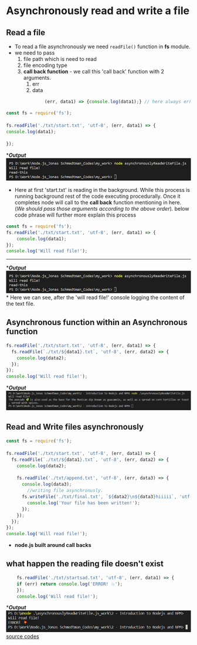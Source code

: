 # Asynchronously read and write a file

## Read a file
* To read a file asynchronously we need `readFile()` function in **fs** module.
* we need to pass
	1.  file path which is need to read
	2. file encoding type
	3. **call back function** - we call this 'call back' function with 2 arguments.
		1. err
		2. data
		```js
				(err, data1) => {console.log(data1);} // here always error should be in the first
		```

```js
const fs = require('fs');

fs.readFile('./txt/start.txt', 'utf-8', (err, data1) => {
console.log(data1);

});
```
****Output***
![](./assets/Pasted%20image%2020231218164723.png)

* Here at first 'start.txt' is reading in the background. While this process is running background rest of the code executing procedurally. Once it completes node will call to the **call back** function mentioning in here. (*We should pass those arguments according to the above order*). below code phrase will further more explain this process

```js
const fs = require('fs');
fs.readFile('./txt/start.txt', 'utf-8', (err, data1) => {
	console.log(data1);
});
console.log('Will read file!');
```
***
****Output***
	![asynchronous console output](./assets/Pasted%20image%2020231218155921.png)
\* Here we can see, after the 'will read file!' console logging the content of the text file.
## Asynchronous function within an Asynchronous function
```js
fs.readFile('./txt/start.txt', 'utf-8', (err, data1) => {
  fs.readFile(`./txt/${data1}.txt`, 'utf-8', (err, data2) => {
    console.log(data2);
  });
});
console.log('Will read file!');
```
****Output***
![](./assets/Pasted%20image%2020231218170416.png)

## Read and Write files asynchronously

```js
const fs = require('fs');

fs.readFile('./txt/start.txt', 'utf-8', (err, data1) => {
  fs.readFile(`./txt/${data1}.txt`, 'utf-8', (err, data2) => {
    console.log(data2);

    fs.readFile('./txt/append.txt', 'utf-8', (err, data3) => {
      console.log(data3);
		//writing file asynchronusly.
      fs.writeFile('./txt/final.txt', `${data2}\n${data3}hiiiii`, 'utf-8', err => {
        console.log('Your file has been written!');
      });
    });
  });
});
console.log('Will read file!');
```
* **node.js built around call backs**

## what happen the reading file doesn't exist

```js
	fs.readFile('./txt/startsad.txt', 'utf-8', (err, data1) => {
  	if (err) return console.log('ERROR! 💥');
	});
	console.log('Will read file!');
```
****Output***
![](./assets/Pasted%20image%2020231218174503.png)
[source codes](https://github.com/Rumindu/work-Node.js-Jonas-Schmedtman/tree/main/2%20-%20Introduction%20to%20Nodejs%20and%20NPM/1File%20read%20and%20write)
